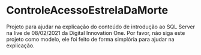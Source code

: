 # ControleAcessoEstrelaDaMorte
Projeto para ajudar na explicação do conteúdo de introdução ao SQL Server na live de 08/02/2021 da Digital Innovation One.
Por favor, não siga este projeto como modelo, ele foi feito de forma simplória para ajudar na explicação.
